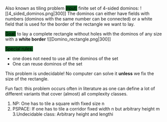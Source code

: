 Also known as tiling problem
<mark style="background: #014E11F2;">input:</mark> 
finite set of 4-sided dominos:
![[4_sided_dominos.png|300]]
The dominos can either have fields with numbers (dominos with the same number can be connected) or a white field that is used for the border of the rectangle we want to lay.

<mark style="background: #014E11F2;">Goal:</mark> to lay a complete rectangle without holes with the dominos of any size with a __white border__
![[Domino_rectangle.png|300]]

<mark style="background: #014E11F2;">Special rules:</mark> 
- one does not need to use all the dominos of the set
- One can reuse dominos of the set

This problem is undecidable! No computer can solve it __unless__ we fix the size of the rectangle.

Fun fact: this problem occurs often in literature as one can define a lot of different variants that cover (almost) all complexity classes.

1. NP: One has to tile a square with fixed size n
2. PSPACE: If one has to tile a corridor fixed width n but arbitrary height m
3.Undecidable class:  Arbitrary height and lengthi